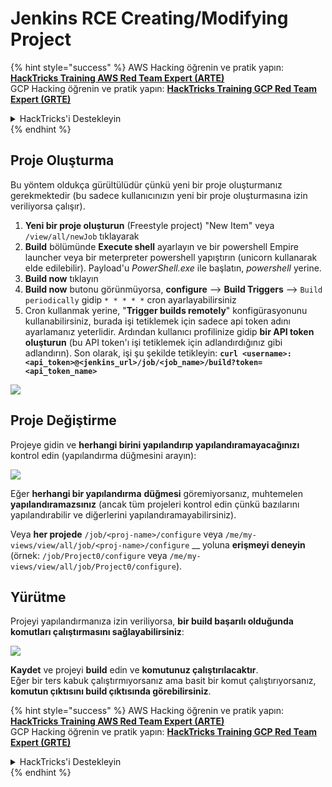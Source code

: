 # Jenkins RCE Creating/Modifying Project

{% hint style="success" %}
AWS Hacking öğrenin ve pratik yapın:<img src="/.gitbook/assets/image.png" alt="" data-size="line">[**HackTricks Training AWS Red Team Expert (ARTE)**](https://training.hacktricks.xyz/courses/arte)<img src="/.gitbook/assets/image.png" alt="" data-size="line">\
GCP Hacking öğrenin ve pratik yapın: <img src="/.gitbook/assets/image (2).png" alt="" data-size="line">[**HackTricks Training GCP Red Team Expert (GRTE)**<img src="/.gitbook/assets/image (2).png" alt="" data-size="line">](https://training.hacktricks.xyz/courses/grte)

<details>

<summary>HackTricks'i Destekleyin</summary>

* [**Abonelik planlarını**](https://github.com/sponsors/carlospolop) kontrol edin!
* **💬 Discord grubuna** [**katılın**](https://discord.gg/hRep4RUj7f) veya [**telegram grubuna**](https://t.me/peass) katılın ya da **Twitter'da** 🐦 [**@hacktricks\_live**](https://twitter.com/hacktricks\_live)**'ı takip edin.**
* **HackTricks'e** [**PR göndererek**](https://github.com/carlospolop/hacktricks) ve [**HackTricks Cloud**](https://github.com/carlospolop/hacktricks-cloud) github depolarına katkıda bulunarak **hacking ipuçlarını paylaşın.**

</details>
{% endhint %}

## Proje Oluşturma

Bu yöntem oldukça gürültülüdür çünkü yeni bir proje oluşturmanız gerekmektedir (bu sadece kullanıcınızın yeni bir proje oluşturmasına izin veriliyorsa çalışır).

1. **Yeni bir proje oluşturun** (Freestyle project) "New Item" veya `/view/all/newJob` tıklayarak
2. **Build** bölümünde **Execute shell** ayarlayın ve bir powershell Empire launcher veya bir meterpreter powershell yapıştırın (unicorn kullanarak elde edilebilir). Payload'u _PowerShell.exe_ ile başlatın, _powershell_ yerine.
3. **Build now** tıklayın
1. **Build now** butonu görünmüyorsa, **configure** --> **Build Triggers** --> `Build periodically` gidip `* * * * *` cron ayarlayabilirsiniz
2. Cron kullanmak yerine, "**Trigger builds remotely**" konfigürasyonunu kullanabilirsiniz, burada işi tetiklemek için sadece api token adını ayarlamanız yeterlidir. Ardından kullanıcı profilinize gidip **bir API token oluşturun** (bu API token'ı işi tetiklemek için adlandırdığınız gibi adlandırın). Son olarak, işi şu şekilde tetikleyin: **`curl <username>:<api_token>@<jenkins_url>/job/<job_name>/build?token=<api_token_name>`**

![](<../../.gitbook/assets/image (165).png>)

## Proje Değiştirme

Projeye gidin ve **herhangi birini yapılandırıp yapılandıramayacağınızı** kontrol edin (yapılandırma düğmesini arayın):

![](<../../.gitbook/assets/image (265).png>)

Eğer **herhangi bir yapılandırma** **düğmesi** göremiyorsanız, muhtemelen **yapılandıramazsınız** (ancak tüm projeleri kontrol edin çünkü bazılarını yapılandırabilir ve diğerlerini yapılandıramayabilirsiniz).

Veya **her projede** `/job/<proj-name>/configure` veya `/me/my-views/view/all/job/<proj-name>/configure` \_\_ yoluna **erişmeyi deneyin** (örnek: `/job/Project0/configure` veya `/me/my-views/view/all/job/Project0/configure`).

## Yürütme

Projeyi yapılandırmanıza izin veriliyorsa, **bir build başarılı olduğunda komutları çalıştırmasını sağlayabilirsiniz**:

![](<../../.gitbook/assets/image (98).png>)

**Kaydet** ve projeyi **build** edin ve **komutunuz çalıştırılacaktır**.\
Eğer bir ters kabuk çalıştırmıyorsanız ama basit bir komut çalıştırıyorsanız, **komutun çıktısını build çıktısında görebilirsiniz**.

{% hint style="success" %}
AWS Hacking öğrenin ve pratik yapın:<img src="/.gitbook/assets/image.png" alt="" data-size="line">[**HackTricks Training AWS Red Team Expert (ARTE)**](https://training.hacktricks.xyz/courses/arte)<img src="/.gitbook/assets/image.png" alt="" data-size="line">\
GCP Hacking öğrenin ve pratik yapın: <img src="/.gitbook/assets/image (2).png" alt="" data-size="line">[**HackTricks Training GCP Red Team Expert (GRTE)**<img src="/.gitbook/assets/image (2).png" alt="" data-size="line">](https://training.hacktricks.xyz/courses/grte)

<details>

<summary>HackTricks'i Destekleyin</summary>

* [**Abonelik planlarını**](https://github.com/sponsors/carlospolop) kontrol edin!
* **💬 Discord grubuna** [**katılın**](https://discord.gg/hRep4RUj7f) veya [**telegram grubuna**](https://t.me/peass) katılın ya da **Twitter'da** 🐦 [**@hacktricks\_live**](https://twitter.com/hacktricks\_live)**'ı takip edin.**
* **HackTricks'e** [**PR göndererek**](https://github.com/carlospolop/hacktricks) ve [**HackTricks Cloud**](https://github.com/carlospolop/hacktricks-cloud) github depolarına katkıda bulunarak **hacking ipuçlarını paylaşın.**

</details>
{% endhint %}
